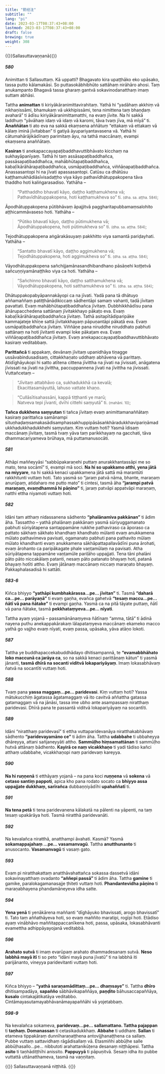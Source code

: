 ```yaml
---
title: "箭经注"
subtitle: ""
lang: "pi"
date: 2023-03-17T08:37:43+08:00
lastmod: 2023-03-17T08:37:43+08:00
draft: false
brewing: true
weight: 308
---
```


{{<subtitle>}}Sallasuttavaṇṇanā{{</subtitle>}}

##### 580

Animittan ti Sallasuttaṃ. Kā uppatti? Bhagavato kira upaṭṭhāko eko upāsako, tassa putto kālamakāsi. So puttasokābhibhūto sattāhaṃ nirāhāro ahosi. Taṃ anukampanto Bhagavā tassa gharaṃ gantvā sokavinodanatthaṃ imaṃ suttam abhāsi.

Tattha **animattan** ti kiriyākāranimittavirahitaṃ. Yathā hi “yadāhaṃ akkhiṃ vā nikhaṇissāmi, bhamukaṃ vā ukkhipissāmi, tena nimittena taṃ bhaṇḍaṃ avaharā” ti ādīsu kiriyākāranimittamatthi, na evaṃ jīvite. Na hi sakkā laddhuṃ “yāvāhaṃ idaṃ vā idaṃ vā karomi, tāva tvaṃ jīva, mā mīyā” ti. **Anaññātan** ti ato eva na sakkā ekaṃsena aññātuṃ “ettakaṃ vā ettakaṃ vā kālaṃ iminā jīvitabban” ti gatiyā āyupariyantavasena vā. Yathā hi cātumahārājikādīnaṃ parimitaṃ āyu, na tathā maccānaṃ, evampi ekaṃsena anaññātaṃ.

**Kasiran** ti anekapaccayapaṭibaddhavuttibhāvato kicchaṃ na sukhayāpanīyaṃ. Tathā hi taṃ assāsapaṭibaddhañca, passāsapaṭibaddhañca, mahābhūtapaṭibaddhañca, kabaḷīkārāhārapaṭibaddhañca, usmāpaṭibaddhañca, viññāṇapaṭibaddhañca. Anassasantopi hi na jīvati apassasantopi. Catūsu ca dhātūsu kaṭṭhamukhādiāsīvisadaṭṭho viya kāyo pathavīdhātuppakopena tāva thaddho hoti kaliṅgarasadiso. Yathāha –

> “Patthaddho bhavatī kāyo, daṭṭho kaṭṭhamukhena vā;  
> Pathavīdhātuppakopena, hoti kaṭṭhamukheva so” ti. <small>(dha. sa. aṭṭha. 584)</small>;

Āpodhātuppakopena pūtibhāvaṃ āpajjitvā paggharitapubbamaṃsalohito aṭṭhicammāvaseso hoti. Yathāha –

> “Pūtiko bhavatī kāyo, daṭṭho pūtimukhena vā;  
> Āpodhātuppakopena, hoti pūtimukheva so” ti. <small>(dha. sa. aṭṭha. 584)</small>;

Tejodhātuppakopena aṅgārakāsuyaṃ pakkhitto viya samantā pariḍayhati. Yathāha –

> “Santatto bhavatī kāyo, daṭṭho aggimukhena vā;  
> Tejodhātuppakopena, hoti aggimukheva so” ti. <small>(dha. sa. aṭṭha. 584)</small>;

Vāyodhātuppakopena sañchijjamānasandhibandhano pāsāṇehi koṭṭetvā sañcuṇṇiyamānaṭṭhiko viya ca hoti. Yathāha –

> “Sañchinno bhavatī kāyo, daṭṭho satthamukhena vā;  
> Vāyodhātuppakopena, hoti satthamukheva so” ti. <small>(dha. sa. aṭṭha. 584)</small>;

Dhātuppakopabyāpannakāyopi ca na jīvati. Yadā pana tā dhātuyo aññamaññaṃ patiṭṭhānādikiccaṃ sādhentāpi samaṃ vahanti, tadā jīvitaṃ pavattati. Evaṃ mahābhūtapaṭibaddhañca jīvitaṃ. Dubbhikkhādīsu pana āhārupacchedena sattānaṃ jīvitakkhayo pākaṭo eva. Evaṃ kabaḷīkārāhārapaṭibaddhañca jīvitaṃ. Tathā asitapītādiparipāke kammajateje khīṇe sattā jīvitakkhayaṃ pāpuṇantāpi pākaṭā eva. Evaṃ usmāpaṭibaddhañca jīvitaṃ. Viññāṇe pana niruddhe niruddhato pabhuti sattānaṃ na hoti jīvitanti evampi loke pākaṭam eva. Evaṃ viññāṇapaṭibaddhañca jīvitaṃ. Evaṃ anekapaccayapaṭibaddhavuttibhāvato kasiraṃ veditabbaṃ.

**Parittañcā** ti appakaṃ, devānaṃ jīvitaṃ upanidhāya tiṇagge ussāvabindusadisaṃ, cittakkhaṇato uddhaṃ abhāvena vā parittaṃ. Atidīghāyukopi hi satto atītena cittena jīvittha na jīvati na jīvissati, anāgatena jīvissati na jīvati na jīvittha, paccuppannena jīvati na jīvittha na jīvissati. Vuttañcetaṃ –

> “Jīvitaṃ attabhāvo ca, sukhadukkhā ca kevalā;  
> Ekacittasamāyuttā, lahuso vattate khaṇo.

> “Cullāsītisahassāni, kappā tiṭṭhanti ye marū;  
> Natveva tepi jīvanti, dvīhi cittehi saṃyutā” ti. <small>(mahāni. 10)</small>;

**Tañca dukkhena saṃyutan** ti tañca jīvitaṃ evaṃ animittamanaññātaṃ kasiraṃ parittañca samānampi sītuṇhaḍaṃsamakasādisamphassakhuppipāsāsaṅkhāradukkhavipariṇāmadukkhadukkhadukkhehi saṃyutaṃ. Kiṃ vuttaṃ hoti? Yasmā īdisaṃ maccānaṃ jīvitaṃ, tasmā tvaṃ yāva taṃ parikkhayaṃ na gacchati, tāva dhammacariyameva brūhaya, mā puttamanusocāti.

##### 581

Athāpi maññeyyāsi “sabbūpakaraṇehi puttaṃ anurakkhantassāpi me so mato, tena socāmī” ti, evampi mā soci. **Na hi so upakkamo atthi, yena jātā na miyyare**, na hi sakkā kenaci upakkamena jātā sattā mā marantūti rakkhitunti vuttaṃ hoti. Tato yasmā so “jaraṃ patvā nāma, bhante, maraṇaṃ anurūpaṃ, atidaharo me putto mato” ti cintesi, tasmā āha **“jarampi patvā maraṇaṃ, evaṃdhammā hi pāṇino”** ti, jaraṃ patvāpi appatvāpi maraṇaṃ, natthi ettha niyamoti vuttaṃ hoti.

##### 582

Idāni tam atthaṃ nidassanena sādhento **“phalānamiva pakkānan”** ti ādim āha. Tassattho – yathā phalānaṃ pakkānaṃ yasmā sūriyuggamanato pabhuti sūriyātapena santappamāne rukkhe pathaviraso ca āporaso ca pattato sākhaṃ sākhato khandhaṃ khandhato mūlanti evaṃ anukkamena mūlato pathavimeva pavisati, ogamanato pabhuti pana pathavito mūlaṃ mūlato khandhanti evaṃ anukkamena sākhāpattapallavādīni puna ārohati, evaṃ ārohanto ca paripākagate phale vaṇṭamūlaṃ na pavisati. Atha sūriyātapena tappamāne vaṇṭamūle pariḷāho uppajjati. Tena tāni phalāni pāto pāto niccakālaṃ patanti, nesaṃ pāto patanato bhayaṃ hoti, patanā bhayaṃ hotīti attho. Evaṃ jātānaṃ maccānaṃ niccaṃ maraṇato bhayaṃ. Pakkaphalasadisā hi sattāti.

##### 583-6

Kiñca bhiyyo **“yathāpi kumbhakārassa…pe… jīvitan”** ti. Tasmā **“daharā ca…pe… parāyaṇā”** ti evaṃ gaṇha, evañca gahetvā **“tesaṃ maccu…pe… ñātī vā pana ñātake”** ti evampi gaṇha. Yasmā ca na pitā tāyate puttaṃ, ñātī vā pana ñātake, tasmā **pekkhataṃyeva…pe… nīyati**.

Tattha ayaṃ yojanā – passamānānaṃyeva ñātīnaṃ “amma, tātā” ti ādinā nayena puthu anekappakārakaṃ lālapataṃyeva maccānaṃ ekameko macco yathā go vajjho evaṃ nīyati, evaṃ passa, upāsaka, yāva atāṇo lokoti.

##### 587

Tattha ye buddhapaccekabuddhādayo dhitisampannā, te **“evamabbhāhato loko maccunā ca jarāya ca**, so na sakkā kenaci parittāṇaṃ kātun” ti yasmā jānanti, **tasmā dhīrā na socanti viditvā lokapariyāyaṃ**. Imaṃ lokasabhāvaṃ ñatvā na socantīti vuttaṃ hoti.

##### 588

Tvaṃ pana **yassa maggaṃ…pe… paridevasi**. Kiṃ vuttaṃ hoti? Yassa mātukucchiṃ āgatassa āgatamaggaṃ vā ito cavitvā aññattha gatassa gatamaggaṃ vā na jānāsi, tassa ime ubho ante asampassaṃ niratthaṃ paridevasi. Dhīrā pana te passantā viditvā lokapariyāyaṃ na socantīti.

##### 589

Idāni “niratthaṃ paridevasī” ti ettha vuttaparidevanāya niratthakabhāvaṃ sādhento **“paridevayamāno ce”** ti ādim āha. Tattha **udabbahe** ti ubbaheyya dhāreyya, attani sañjaneyyāti attho. **Sammūḷho hiṃsamattānan** ti sammūḷho hutvā attānaṃ bādhento. **Kayirā ce naṃ vicakkhaṇo** ti yadi tādiso kañci atthaṃ udabbahe, vicakkhaṇopi naṃ paridevaṃ kareyya.

##### 590

**Na hi ruṇṇenā** ti etthāyaṃ yojanā – na pana koci **ruṇṇena** vā **sokena** vā **cetaso santiṃ pappoti**, apica kho pana rodato socato ca **bhiyyo assa uppajjate dukkhaṃ, sarīrañca** dubbaṇṇiyādīhi **upahaññatī** ti.

##### 591

**Na tena petā** ti tena paridevanena kālakatā na pālenti na yāpenti, na taṃ tesaṃ upakārāya hoti. Tasmā niratthā paridevanāti.

##### 592

Na kevalañca niratthā, anatthampi āvahati. Kasmā? Yasmā **sokamappajahaṃ …pe… vasamanvagū**. Tattha **anutthunanto** ti anusocanto. **Vasamanvagū** ti vasaṃ gato.

##### 593

Evam pi niratthakattaṃ anatthāvahattañca sokassa dassetvā idāni sokavinayatthaṃ ovadanto **“aññepi passā”** ti ādim āha. Tattha **gamine** ti gamike, paralokagamanasajje ṭhiteti vuttaṃ hoti. **Phandantevidha pāṇino** ti maraṇabhayena phandamāneyeva idha satte.

##### 594

**Yena yenā** ti yenākārena maññanti “dīghāyuko bhavissati, arogo bhavissatī” ti. Tato taṃ aññathāyeva hoti, so evaṃ maññito maratipi, rogīpi hoti. Etādiso ayaṃ vinābhāvo maññitappaccanīkena hoti, passa, upāsaka, lokasabhāvanti evamettha adhippāyayojanā veditabbā.

##### 596

**Arahato sutvā** ti imaṃ evarūpaṃ arahato dhammadesanaṃ sutvā. **Neso labbhā mayā itī** ti so peto “idāni mayā puna jīvatū” ti na labbhā iti parijānanto, vineyya paridevitanti vuttaṃ hoti.

##### 597

Kiñca bhiyyo – **“yathā saraṇamādittaṃ…pe… dhaṃsaye”** ti. Tattha **dhīro** dhitisampadāya, **sapañño** sābhāvikapaññāya, **paṇḍito** bāhusaccapaññāya, **kusalo** cintakajātikatāya veditabbo. Cintāmayasutamayabhāvanāmayapaññāhi vā yojetabbaṃ.

##### 598-9

Na kevalañca sokameva, **paridevaṃ…pe… sallamattano. Tattha pajappan** ti **taṇhaṃ. Domanassan** ti cetasikadukkhaṃ. **Abbahe** ti uddhare. **Sallan** ti etameva tippakāraṃ dunnīharaṇaṭṭhena antovijjhanaṭṭhena ca sallaṃ. Pubbe vuttaṃ sattavidhaṃ rāgādisallaṃ vā. Etasmiñhi abbūḷhe salle abbūḷhasallo…pe… nibbutoti arahattanikūṭena desanaṃ niṭṭhāpesi. Tattha **asito** ti taṇhādiṭṭhīhi anissito. **Pappuyyā** ti pāpuṇitvā. Sesaṃ idha ito pubbe vuttattā uttānatthameva, tasmā na vaṇṇitaṃ.

{{<eof>}}
    Sallasuttavaṇṇanā niṭṭhitā.
{{</eof>}}